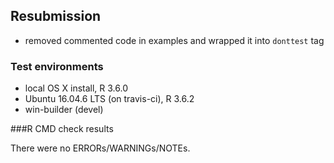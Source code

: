 ## Resubmission

- removed commented code in examples and wrapped it into `donttest` tag

### Test environments

- local OS X install, R 3.6.0
- Ubuntu 16.04.6 LTS (on travis-ci), R 3.6.2
- win-builder (devel)

###R CMD check results

There were no ERRORs/WARNINGs/NOTEs. 
